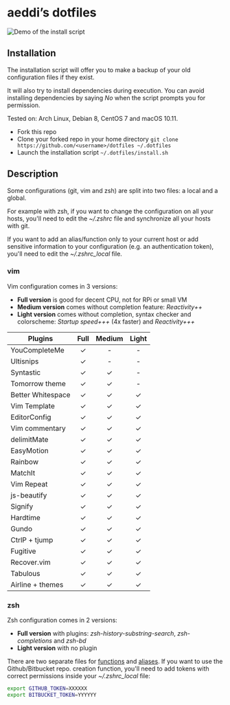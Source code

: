 # aeddi’s dotfiles

![Demo of the install script](https://i.imgur.com/gUM2ae2.gif)

## Installation
The installation script will offer you to make a backup of your old configuration files if they exist.

It will also try to install dependencies during execution. You can avoid installing dependencies by saying *No* when the script prompts you for permission.

Tested on: Arch Linux, Debian 8, CentOS 7 and macOS 10.11.

- Fork this repo
- Clone your forked repo in your home directory `git clone https://github.com/<username>/dotfiles ~/.dotfiles`
- Launch the installation script `~/.dotfiles/install.sh`

## Description

Some configurations (git, vim and zsh) are split into two files: a local and a global.

For example with zsh, if you want to change the configuration on all your hosts, you'll need to edit the *~/.zshrc* file and synchronize all your hosts with git.

If you want to add an alias/function only to your current host or add sensitive information to your configuration (e.g. an authentication token), you'll need to edit the *~/.zshrc_local* file.

### vim
Vim configuration comes in 3 versions:

- **Full version** is good for decent CPU, not for RPi or small VM
- **Medium version** comes without completion feature: *Reactivity++*
- **Light version** comes without completion, syntax checker and colorscheme: *Startup speed+++* (4x faster) and *Reactivity+++*

Plugins|Full|Medium|Light
-------|:--:|:----:|:---:
YouCompleteMe|✓|-|-
Ultisnips|✓|-|-
Syntastic|✓|✓|-
Tomorrow theme|✓|✓|-
Better Whitespace|✓|✓|✓
Vim Template|✓|✓|✓
EditorConfig|✓|✓|✓
Vim commentary|✓|✓|✓
delimitMate|✓|✓|✓
EasyMotion|✓|✓|✓
Rainbow|✓|✓|✓
MatchIt|✓|✓|✓
Vim Repeat|✓|✓|✓
js-beautify|✓|✓|✓
Signify|✓|✓|✓
Hardtime|✓|✓|✓
Gundo|✓|✓|✓
CtrlP + tjump|✓|✓|✓
Fugitive|✓|✓|✓
Recover.vim|✓|✓|✓
Tabulous|✓|✓|✓
Airline + themes|✓|✓|✓

### zsh
Zsh configuration comes in 2 versions:

- **Full version** with plugins: *zsh-history-substring-search*, *zsh-completions* and *zsh-bd*
- **Light version** with no plugin

There are two separate files for [functions](https://github.com/aeddi/dotfiles/blob/master/zsh/functions) and [aliases](https://github.com/aeddi/dotfiles/blob/master/zsh/aliases). If you want to use the Github/Bitbucket repo. creation function, you'll need to add tokens with correct permissions inside your *~/.zshrc_local* file:
```zsh
export GITHUB_TOKEN=XXXXXX
export BITBUCKET_TOKEN=YYYYYY
```

